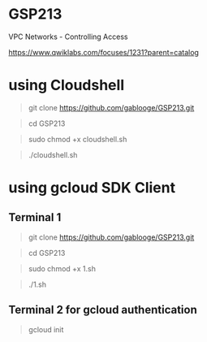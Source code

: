 # GSP213

VPC Networks - Controlling Access

https://www.qwiklabs.com/focuses/1231?parent=catalog

# using Cloudshell
> git clone https://github.com/gablooge/GSP213.git

> cd GSP213

> sudo chmod +x cloudshell.sh

> ./cloudshell.sh


# using gcloud SDK Client
## Terminal 1
> git clone https://github.com/gablooge/GSP213.git

> cd GSP213

> sudo chmod +x 1.sh

> ./1.sh


## Terminal 2 for gcloud authentication
> gcloud init



